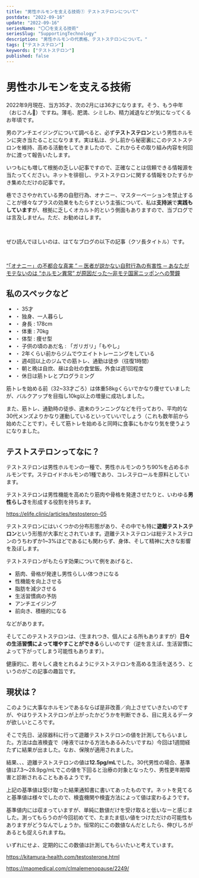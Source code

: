 ```yaml
---
title: "男性ホルモンを支える技術① テストステロンについて"
postdate: "2022-09-16"
update: "2022-09-16"
seriesName: "〇〇を支える技術"
seriesSlug: "SupportingTechnology"
description: "男性ホルモンの代表格、テストステロンについて。"
tags: ["テストステロン"]
keywords: ["テストステロン"]
published: false
---
```


# 男性ホルモンを支える技術

2022年9月現在、当方35才、次の2月には36才になります。そう、もう中年（おじさん👨）ですね。薄毛、肥満、シミしわ、精力減退などが気になってくるお年頃です。

男のアンチエイジングについて調べると、必ず**テストステロン**という男性ホルモンに突き当たることになります。実は私は、少し前から秘密裏にこのテストステロンを維持、高める活動をしてきましたので、これからその取り組み内容を何回かに渡って報告いたします。

<div class="warn">

いつもにも増して根拠の乏しい記事ですので、正確なことは信頼できる情報源を当たってください。ネットを徘徊し、テストステロンに関する情報をひたすらかき集めただけの記事です。

</div>

<aside>

巷でささやかれている男の自慰行為、オナニー、マスターベーションを禁止することが様々なプラスの効果をもたらすという主張について、私は**支持派**で**実践もしています**が、根拠に乏しくオカルト的という側面もありますので、当ブログでは言及しません。ただ、お勧めはします。

<br />

ぜひ読んでほしいのは、はてなブログの以下の記事（クソ長タイトル）です。

<br />

[“「オナニー」の不都合な真実 ” ─ 医者が説かない自慰行為の有害性 ─ あなたがモテないのは “ホルモン異常” が原因だった〜非モテ国家ニッポンへの警鐘](https://orechan-no-tawagoto.hatenablog.com/entry/2018/01/31/120054)

</aside>

## 私のスペックなど

- ・ 35才
- ・ 独身、一人暮らし
- ・ 身長 : 178cm
- ・ 体重 : 70kg
- ・ 体型 : 痩せ型
- ・ 子供の頃のあだ名 : 「ガリガリ」「もやし」
- ・ 2年くらい前からジムでウエイトトレーニングをしている
- ・ 週4回以上のジムでの筋トレ、通勤は徒歩（往復1時間）
- ・ 朝と晩は自炊、昼は会社の食堂飯。外食は週1回程度
- ・ 休日は筋トレとプログラミング

筋トレを始める前（32~33才ごろ）は体重58kgくらいでかなり痩せていましたが、バルクアップを目指し10kg以上の増量に成功しました。

また、筋トレ、通勤時の徒歩、週末のランニングなどを行っており、平均的な30代メンズよりかなり運動しているといっていいでしょう（これも数年前から始めたことです）。そして筋トレを始めると同時に食事にもかなり気を使うようになりました。

## テストステロンってなに？

テストステロンは男性ホルモンの一種で、男性ホルモンのうち90%を占めるホルモンです。ステロイドホルモンの1種であり、コレステロールを原料としています。

テストステロンは男性機能を高めたり筋肉や骨格を発達させたりと、いわゆる**男性らしさ**を形成する役割を持ちます。

https://elife.clinic/articles/testosteron-05

テストステロンにはいくつかの分布形態があり、その中でも特に**遊離テストステロン**という形態が大事だとされています。遊離テストステロンは総テストステロンのうちわずか1~3%ほどであるにも関わらず、身体、そして精神に大きな影響を及ぼします。

テストステロンがもたらす効果について例をあげると、

- 筋肉、骨格が発達し男性らしい体つきになる
- 性機能を向上させる
- 脂肪を減少させる
- 生活習慣病の予防
- アンチエイジング
- 前向き、積極的になる

などがあります。

そしてこのテストステロンは、（生まれつき、個人による所もありますが）**日々の生活習慣によって増やすことができる**らしいのです（逆を言えば、生活習慣によって下がってしまう可能性もあります）。

健康的に、若々しく歳をとれるようにテストステロンを高める生活を送ろう、というのがこの記事の趣旨です。

## 現状は？

このように大事なホルモンであるならば是非改善／向上させていきたいのですが、やはりテストステロンが上がったかどうかを判断できる、目に見えるデータが欲しいところです。

そこで先日、泌尿器科に行って遊離テストステロンの値を計測してもらいました。方法は血液検査で（唾液ではかる方法もあるみたいですね）今回は1週間経たずに結果が出ました。なお、保険が適用されました。

結果、、、遊離テストステロンの値は**12.5pg/mL**でした。30代男性の場合、基準値は7.3～28.9pg/mLでこの値を下回ると治療の対象となったり、男性更年期障害と診断されることもあるようです。

<aside>

上記の基準値は受け取った結果通知書に書いてあったものです。ネットを見てると基準値は様々でしたので、検査機関や検査方法によって値は変わるようです。

</aside>

基準値内には収まっていますが、単純に数値だけを受け取ると低いなーと感じました。測ってもらうのが今回初めてで、たまたま低い値をつけただけの可能性もありますがどうなんでしょうか。恒常的にこの数値なんだとしたら、伸びしろがあるとも捉えられますね。

いずれにせよ、定期的にこの数値は計測してもらいたいと考えています。


https://kitamura-health.com/testosterone.html

https://maomedical.com/clmalemenopause/2249/

